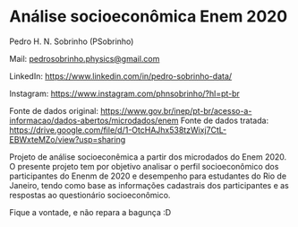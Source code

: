 
# Análise socioeconômica Enem 2020

Pedro H. N. Sobrinho (PSobrinho)

Mail: pedrosobrinho.physics@gmail.com

LinkedIn: https://www.linkedin.com/in/pedro-sobrinho-data/

Instagram: https://www.instagram.com/phnsobrinho/?hl=pt-br

Fonte de dados original: https://www.gov.br/inep/pt-br/acesso-a-informacao/dados-abertos/microdados/enem
Fonte de dados tratada: https://drive.google.com/file/d/1-OtcHAJhx538tzWixj7CtL-EBWxteMZo/view?usp=sharing

Projeto de análise socioeconêmica a partir dos microdados do Enem 2020. O presente projeto tem por objetivo 
analisar o perfil socioeconômico dos participantes do Enenm de 2020 e desempenho para estudantes do Rio de Janeiro, 
tendo como base as informações cadastrais
dos participantes e as respostas ao questionário socioeconômico.


Fique a vontade, e não repara a bagunça :D


